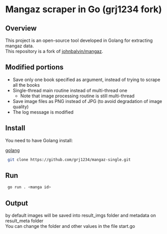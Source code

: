 # Mangaz scraper in Go (grj1234 fork)

## Overview
This project is an open-source tool developed in Golang for extracting mangaz data.  
This repository is a fork of [johnbalvin/mangaz](https://github.com/johnbalvin/mangaz).

## Modified portions
* Save only one book specified as argument, instead of trying to scrape all the books
* Single-thread main routine instead of multi-thread one
	* Note that image processing routine is still multi-thread
* Save image files as PNG instead of JPG (to avoid degradation of image quality)
* The log message is modified

## Install
You need to have Golang install:

[golang](https://go.dev/dl)

```bash
 git clone https://github.com/grj1234/mangaz-single.git
```

## Run

```bash
 go run . <manga id>
```

## Output
by default images will be saved into result_imgs folder and metadata on result_meta folder  
You can change the folder and other values in the file start.go
